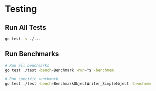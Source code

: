 # Testing

## Run All Tests
```bash
go test -v ./...
```

## Run Benchmarks
```bash
# Run all benchmarks
go test ./test -bench=Benchmark -run=^$ -benchmem

# Run specific benchmark
go test ./test -bench=BenchmarkObjectWriter_SimpleObject -benchmem
```